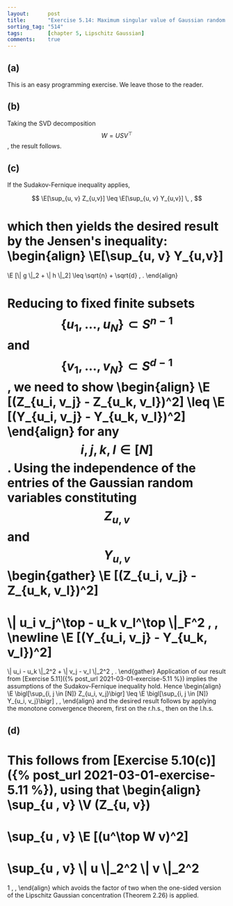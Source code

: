 ```yaml
---
layout:      post
title:       "Exercise 5.14: Maximum singular value of Gaussian random matrices"
sorting_tag: "514"
tags:        [chapter 5, Lipschitz Gaussian]
comments:    true
---
```


## (a)

This is an easy programming exercise. We leave those to the reader.


## (b)

Taking the SVD decomposition $$W = USV^\top$$, the result follows.


## (c)

If the Sudakov-Fernique inequality applies,
<!-- \begin{align} -->
$$
  \E[\sup_{u, v} Z_{u,v}]
  \leq
  \E[\sup_{u, v} Y_{u,v}]
  \, ,
$$
<!-- \end{align} -->
which then yields the desired result by the Jensen's inequality:
\begin{align}
  \E[\sup\_{u, v} Y\_{u,v}]
  =
  \E [\\| g \\|\_2 + \\| h \\|\_2]
  \leq \sqrt{n} + \sqrt{d}
  \, .
\end{align}

Reducing to fixed finite subsets
$$\lbrace u_1, \ldots , u_N \rbrace \subset S^{n-1}$$
and $$\lbrace v_1, \ldots , v_N \rbrace \subset S^{d-1}$$, we need to show
\begin{align}
  \E [(Z\_{u\_i, v\_j} - Z\_{u\_k, v\_l})^2]
  \leq
  \E [(Y\_{u\_i, v\_j} - Y\_{u\_k, v\_l})^2]
\end{align}
for any $$i, j, k, l \in [N]$$. Using the independence of the entries of the
Gaussian random variables constituting $$Z_{u, v}$$ and $$Y_{u, v}$$
\begin{gather}
  \E [(Z\_{u\_i, v\_j} - Z\_{u\_k, v\_l})^2]
  =
  \\| u\_i v\_j^\top - u\_k v\_l^\top \\|\_F^2
  \, ,
  \newline
  \E [(Y\_{u\_i, v\_j} - Y\_{u\_k, v\_l})^2]
  =
  \\| u\_i - u\_k \\|\_2^2
  +
  \\| v\_j - v\_l \\|\_2^2
  \, .
\end{gather}
Application of our result from
[Exercise 5.11]({% post_url 2021-03-01-exercise-5.11 %})
implies the assumptions of the Sudakov-Fernique inequality hold. Hence
\begin{align}
  \E \bigl[\sup\_{i, j \in [N]} Z\_{u\_i, v\_j}\bigr]
  \leq
  \E \bigl[\sup\_{i, j \in [N]} Y\_{u\_i, v\_j}\bigr]
  \, ,
\end{align}
and the desired result follows by applying the monotone convergence theorem,
first on the r.h.s., then on the l.h.s.


## (d)

This follows from [Exercise 5.10(c)]({% post_url 2021-03-01-exercise-5.11 %}),
using that
\begin{align}
  \sup\_{u , v} \V (Z\_{u, v})
  =
  \sup\_{u , v} \E [(u^\top W v)^2]
  =
  \sup\_{u , v} \\| u \\|\_2^2 \\| v \\|\_2^2
  =
  1
  \, ,
\end{align}
which avoids the factor of two when the one-sided version of the Lipschitz
Gaussian concentration (Theorem 2.26) is applied.
